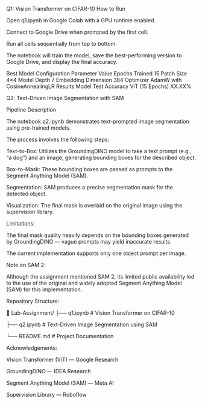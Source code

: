 Q1: Vision Transformer on CIFAR-10
How to Run

Open q1.ipynb in Google Colab with a GPU runtime enabled.

Connect to Google Drive when prompted by the first cell.

Run all cells sequentially from top to bottom.

The notebook will train the model, save the best-performing version to Google Drive, and display the final accuracy.

Best Model Configuration
Parameter	Value
Epochs Trained	15
Patch Size	4×4
Model Depth	7
Embedding Dimension	384
Optimizer	AdamW with CosineAnnealingLR
Results
Model	Test Accuracy
ViT (15 Epochs)	XX.XX%


Q2: Text-Driven Image Segmentation with SAM


Pipeline Description

The notebook q2.ipynb demonstrates text-prompted image segmentation using pre-trained models.

The process involves the following steps:

Text-to-Box:
Utilizes the GroundingDINO model to take a text prompt (e.g., “a dog”) and an image, generating bounding boxes for the described object.

Box-to-Mask:
These bounding boxes are passed as prompts to the Segment Anything Model (SAM).

Segmentation:
SAM produces a precise segmentation mask for the detected object.

Visualization:
The final mask is overlaid on the original image using the supervision library.

Limitations:

The final mask quality heavily depends on the bounding boxes generated by GroundingDINO — vague prompts may yield inaccurate results.

The current implementation supports only one object prompt per image.

Note on SAM 2:

Although the assignment mentioned SAM 2, its limited public availability led to the use of the original and widely adopted Segment Anything Model (SAM) for this implementation.

Repository Structure:

📂 Lab-Assignment/
├── q1.ipynb     # Vision Transformer on CIFAR-10

├── q2.ipynb     # Text-Driven Image Segmentation using SAM

└── README.md    # Project Documentation

Acknowledgements:

Vision Transformer (ViT) — Google Research

GroundingDINO — IDEA Research

Segment Anything Model (SAM) — Meta AI

Supervision Library — Roboflow
